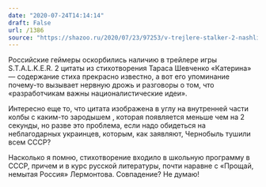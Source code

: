 ```yaml
---
date: "2020-07-24T14:14:14"
draft: False
url: /1386
source: "https://shazoo.ru/2020/07/23/97253/v-trejlere-stalker-2-nashli-pashalku-s-nacionalisticheskim-harakterom"
---
```


Российские геймеры оскорбились наличию в трейлере игры S.T.A.L.K.E.R. 2 цитаты из стихотворения Тараса Шевченко «Катерина» — содержание стиха прекрасно известно, а вот его упоминание почему-то вызывает нервную дрожь и разговоры о том, что «разработчикам важны националистические идеи». 

Интересно еще то, что цитата изображена в углу на внутренней части колбы с каким-то зародышем , которая появляется меньше чем на 2 секунды, но разве это проблема, если надо обидеться на неблагодарных украинцев, которым, как заявляют, Чернобыль тушили всем СССР?

Насколько я помню, стихотворение входило в школьную программу в СССР, причем и в курс русской литературы, почти наравне с «Прощай, немытая Россия» Лермонтова. Совпадение? Не думаю!
